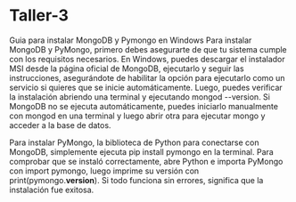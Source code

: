 # Taller-3

Guia para instalar MongoDB y Pymongo en Windows 
Para instalar MongoDB y PyMongo, primero debes asegurarte de que tu sistema cumple con los requisitos necesarios. En Windows, puedes descargar el instalador MSI desde la página oficial de MongoDB, ejecutarlo y seguir las instrucciones, asegurándote de habilitar la opción para ejecutarlo como un servicio si quieres que se inicie automáticamente. Luego, puedes verificar la instalación abriendo una terminal y ejecutando mongod --version. Si MongoDB no se ejecuta automáticamente, puedes iniciarlo manualmente con mongod en una terminal y luego abrir otra para ejecutar mongo y acceder a la base de datos. 

Para instalar PyMongo, la biblioteca de Python para conectarse con MongoDB, simplemente ejecuta pip install pymongo en la terminal. Para comprobar que se instaló correctamente, abre Python e importa PyMongo con import pymongo, luego imprime su versión con print(pymongo.__version__). Si todo funciona sin errores, significa que la instalación fue exitosa.
